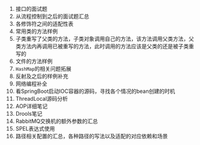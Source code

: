 1. 接口的面试题
2. 从流程控制到之后的面试题汇总
3. 各修饰符之间的适配性表
4. 常用类的方法样例
5. 子类重写了父类的方法，子类对象调用自己的方法，该方法调用父类方法，父类方法内再调用已被重写的方法，此时调用的方法应该是父类的还是被子类重写的
6. 文件的方法样例
7. `HashMap`的相关问题拓展
8.  反射及之后的样例补充
9.  网络编程补全
10. 看SpringBoot启动IOC容器的源码，寻找各个情况的bean创建的时机
11. ThreadLocal源码分析
12. AOP详细笔记
13. Drools笔记
14. RabbitMQ交换机的额外参数的汇总
15. SPEL表达式使用
16. 路径相关配置的汇总，各种路径的写法以及适配的对应依赖和场景